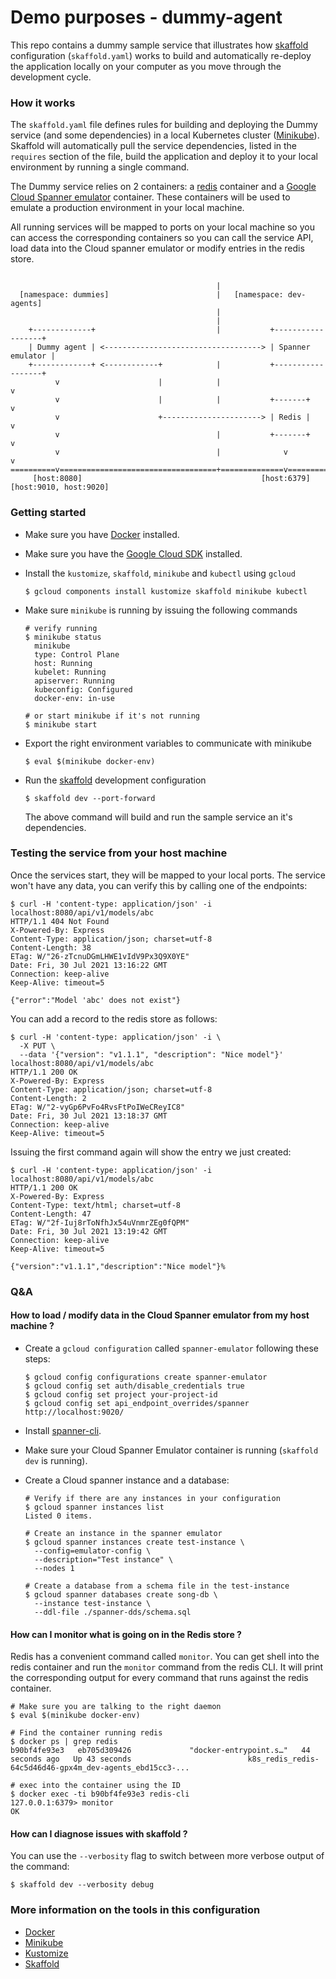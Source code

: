 # Demo purposes - dummy-agent

This repo contains a dummy sample service that illustrates how [skaffold][skaffold] configuration (`skaffold.yaml`) works to build and automatically re-deploy the application locally on your computer as you move through the development cycle. 

### How it works

The `skaffold.yaml` file defines rules for building and deploying the Dummy service (and some dependencies) in a local Kubernetes cluster ([Minikube][minikube]). Skaffold will automatically pull the service dependencies, listed in the `requires` section of the file, build the application and deploy it to your local environment by running a single command. 

The Dummy service relies on 2 containers: a [redis][redis] container and a [Google Cloud Spanner emulator][spanner-emulator] container. These containers will be used to emulate a production environment in your local machine. 

All running services will be mapped to ports on your local machine so you can access the corresponding containers so you can call the service API, load data into the Cloud spanner emulator or modify entries in the redis store.

```text
  
                                              |
  [namespace: dummies]                        |   [namespace: dev-agents]
                                              |
                                              |
    +-------------+                           |           +------------------+
    | Dummy agent | <-----------------------------------> | Spanner emulator |
    +-------------+ <------------+            |           +------------------+
          v                      |            |                            v
          v                      |            |           +-------+        v
          v                      +----------------------> | Redis |        v
          v                                   |           +-------+        v
          v                                   |              v             v
==========v===================================+==============v=============v=================
     [host:8080]                                        [host:6379]   [host:9010, host:9020]
```

### Getting started
* Make sure you have [Docker][docker-install] installed.
* Make sure you have the [Google Cloud SDK][gcloud-sdk] installed.
* Install the `kustomize`, `skaffold`, `minikube` and `kubectl` using `gcloud`
    ```console
    $ gcloud components install kustomize skaffold minikube kubectl
    ```
* Make sure `minikube` is running by issuing the following commands
    ```console 
    # verify running
    $ minikube status
      minikube
      type: Control Plane
      host: Running
      kubelet: Running
      apiserver: Running
      kubeconfig: Configured
      docker-env: in-use

    # or start minikube if it's not running
    $ minikube start
    ```
* Export the right environment variables to communicate with minikube 
    ```console
    $ eval $(minikube docker-env)
    ```

* Run the [skaffold][skaffold] development configuration 
    ```console
    $ skaffold dev --port-forward
    ```

    The above command will build and run the sample service an it's dependencies.

### Testing the service from your host machine

Once the services start, they will be mapped to your local ports. The service won't have any data, you can verify this by calling one of the endpoints:

```console
$ curl -H 'content-type: application/json' -i localhost:8080/api/v1/models/abc
HTTP/1.1 404 Not Found
X-Powered-By: Express
Content-Type: application/json; charset=utf-8
Content-Length: 38
ETag: W/"26-zTcnuDGmLHWE1vIdV9Px3Q9X0YE"
Date: Fri, 30 Jul 2021 13:16:22 GMT
Connection: keep-alive
Keep-Alive: timeout=5

{"error":"Model 'abc' does not exist"}
```

You can add a record to the redis store as follows:

```console
$ curl -H 'content-type: application/json' -i \
  -X PUT \
  --data '{"version": "v1.1.1", "description": "Nice model"}' localhost:8080/api/v1/models/abc
HTTP/1.1 200 OK
X-Powered-By: Express
Content-Type: application/json; charset=utf-8
Content-Length: 2
ETag: W/"2-vyGp6PvFo4RvsFtPoIWeCReyIC8"
Date: Fri, 30 Jul 2021 13:18:37 GMT
Connection: keep-alive
Keep-Alive: timeout=5
```

Issuing the first command again will show the entry we just created:

```console
$ curl -H 'content-type: application/json' -i localhost:8080/api/v1/models/abc
HTTP/1.1 200 OK
X-Powered-By: Express
Content-Type: text/html; charset=utf-8
Content-Length: 47
ETag: W/"2f-Iuj8rToNfhJx54uVnmrZEg0fQPM"
Date: Fri, 30 Jul 2021 13:19:42 GMT
Connection: keep-alive
Keep-Alive: timeout=5

{"version":"v1.1.1","description":"Nice model"}%
```

### Q&A

#### How to load / modify data in the Cloud Spanner emulator from my host machine ?

* Create a `gcloud configuration` called `spanner-emulator` following these steps:
    ```console
    $ gcloud config configurations create spanner-emulator
    $ gcloud config set auth/disable_credentials true
    $ gcloud config set project your-project-id
    $ gcloud config set api_endpoint_overrides/spanner http://localhost:9020/
    ```

* Install [spanner-cli][spanner-cli].
* Make sure your Cloud Spanner Emulator container is running (`skaffold dev` is running).
* Create a Cloud spanner instance and a database:
    ```console
    # Verify if there are any instances in your configuration
    $ gcloud spanner instances list
    Listed 0 items.

    # Create an instance in the spanner emulator
    $ gcloud spanner instances create test-instance \
      --config=emulator-config \
      --description="Test instance" \
      --nodes 1

    # Create a database from a schema file in the test-instance
    $ gcloud spanner databases create song-db \
      --instance test-instance \
      --ddl-file ./spanner-dds/schema.sql
    ```

#### How can I monitor what is going on in the Redis store ? 

Redis has a convenient command called `monitor`. You can get shell into the redis container and run the `monitor` command from the redis CLI. It will print the corresponding output for every command that runs against the redis container.

```console
# Make sure you are talking to the right daemon
$ eval $(minikube docker-env)

# Find the container running redis
$ docker ps | grep redis
b90bf4fe93e3   eb705d309426             "docker-entrypoint.s…"   44 seconds ago   Up 43 seconds                          k8s_redis_redis-64c5d46d46-gpx4m_dev-agents_ebd15cc3-...

# exec into the container using the ID
$ docker exec -ti b90bf4fe93e3 redis-cli
127.0.0.1:6379> monitor
OK
```

#### How can I diagnose issues with skaffold ?

You can use the `--verbosity` flag to switch between more verbose output of the command:

```console
$ skaffold dev --verbosity debug
```


### More information on the tools in this configuration

* [Docker][docker-install]
* [Minikube][minikube]
* [Kustomize][kustomize-install]
* [Skaffold][skaffold-install]


[gcloud-sdk]: https://cloud.google.com/sdk/docs/install
[docker-install]: https://docs.docker.com/get-docker/
[kustomize-install]: https://kubectl.docs.kubernetes.io/installation/kustomize/
[minikube]: https://minikube.sigs.k8s.io/docs/start/
[redis]: https://redis.io/
[skaffold]: https://skaffold.dev
[skaffold-install]: https://skaffold.dev/docs/install/
[spanner-cli]: https://github.com/cloudspannerecosystem/spanner-cli
[spanner-emulator]: https://cloud.google.com/spanner/docs/emulator
